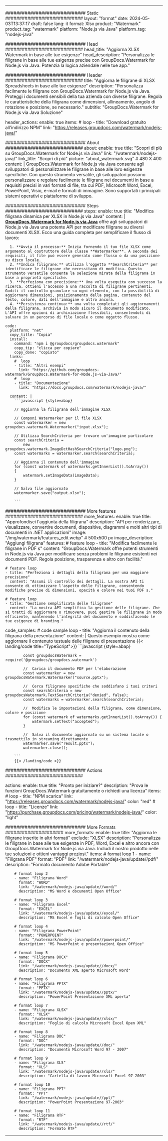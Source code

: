 
---
############################# Static ############################
layout: "format"
date:  2024-05-03T13:37:17
draft: false
lang: it
format: Xlsx
product: "Watermark"
product_tag: "watermark"
platform: "Node.js via Java"
platform_tag: "nodejs-java"

############################# Head ############################
head_title: "Aggiorna XLSX Watermark in base alle tue esigenze"
head_description: "Personalizza le filigrane in base alle tue esigenze precise con GroupDocs.Watermark for Node.js via Java. Potenzia la logica aziendale nelle tue app."

############################# Header ############################
title: "Aggiorna le filigrane di XLSX Spreadsheets in base alle tue esigenze" 
description: "Personalizza facilmente le filigrane con GroupDocs.Watermark for Node.js via Java. Proteggi i documenti sensibili della tua azienda con diverse filigrane. Regola le caratteristiche della filigrana come dimensioni, allineamento, angolo di rotazione e posizione, se necessario."
subtitle: "GroupDocs.Watermark for Node.js via Java Soluzione" 

header_actions:
  enable: true
  items:
    #  loop
    - title: "Download gratuito all'indirizzo NPM"
      link: "https://releases.groupdocs.com/watermark/nodejs-java/"
      
############################# About ############################
about:
    enable: true
    title: "Scopri di più su GroupDocs.Watermark for Node.js via Java"
    link: "/watermark/nodejs-java/"
    link_title: "Scopri di più"
    picture: "about_watermark.svg" # 480 X 400
    content: |
       GroupDocs.Watermark for Node.js via Java consente agli sviluppatori di personalizzare le filigrane in base alle loro esigenze specifiche. Con questo strumento versatile, gli sviluppatori possono personalizzare e regolare facilmente le filigrane nei documenti in base a requisiti precisi in vari formati di file, tra cui PDF, Microsoft Word, Excel, PowerPoint, Visio, e-mail e formati di immagine. Sono supportati i principali sistemi operativi e piattaforme di sviluppo.

############################# Steps ############################
steps:
    enable: true
    title: "Modifica filigrana dinamica per XLSX in Node.js via Java"
    content: |
      **[GroupDocs.Watermark for Node.js via Java](https://products.groupdocs.com/watermark/nodejs-java/)** offre agli sviluppatori di Node.js via Java una potente API per modificare filigrane su diversi documenti XLSX. Ecco una guida completa per semplificare il flusso di lavoro:
      
      1. **Avvia il processo:** Inizia fornendo il tuo file XLSX come argomento al costruttore della classe **Watermarker**. A seconda dei requisiti, il file può essere generato come flusso o da una posizione su disco locale.
      2. **Indica filigrane:** utilizza l'oggetto **SearchCriteria** per identificare le filigrane che necessitano di modifica. Questo strumento versatile consente la selezione mirata della filigrana in base a proprietà specifiche.
      3. **Perfeziona con precisione:** Una volta eseguita con successo la ricerca, ottieni l'accesso a una raccolta di filigrane pertinenti. Goditi il ​​controllo granulare su ogni elemento, con la possibilità di aggiornare dimensioni, posizionamento della pagina, contenuto del testo, colore, dati dell'immagine e altro ancora.
      4. **Persistenza continua:** una volta completati gli aggiornamenti della filigrana, archivia in modo sicuro il documento modificato. L'API offre opzioni di archiviazione flessibili, consentendoti di salvare in un percorso di file locale o come oggetto flusso.
   
    code:
      platform: "net"
      copy_title: "Copia"
      install:
        command: "npm i @groupdocs/groupdocs.watermark"
        copy_tip: "clicca per copiare"
        copy_done: "copiato"
      links:
        #  loop
        - title: "Altri esempi"
          link: "https://github.com/groupdocs-watermark/GroupDocs.Watermark-for-Node.js-via-Java/"
        #  loop
        - title: "Documentazione"
          link: "https://docs.groupdocs.com/watermark/nodejs-java/"
          
      content: |
        ```javascript {style=abap}

        // Aggiorna la filigrana dell'immagine XLSX

        // Componi Watermarker per il file XLSX
        const watermarker = new groupdocs.watermark.Watermarker("input.xlsx");

        // Utilizza SearchCriteria per trovare un'immagine particolare
        const searchCriteria = 
            new groupdocs.watermark.ImageDctHashSearchCriteria("logo.png");
        const watermarks = watermarker.search(searchCriteria);
        
        // Aggiorna il contenuto dell'immagine
        for (const watermark of watermarks.getInnerList().toArray())
        {
            watermark.setImageData(imageData);
        }

        // Salva file aggiornato
        watermarker.save("output.xlsx");
        
        ```            

############################# More features ############################
more_features:
  enable: true
  title: "Approfondisci l'aggiunta della filigrana"
  description: "API per renderizzare, visualizzare, convertire documenti, diapositive, diagrammi e molti altri tipi di documenti in .NET applicazioni"
  image: "/img/watermark/features_edit.webp" # 500x500 px
  image_description: "Aggiungi filigrana"
  features:
    # feature loop
    - title: "Modifica facilmente le filigrane in PDF s"
      content: "GroupDocs.Watermark offre potenti strumenti in Node.js via Java per modificare senza problemi le filigrane esistenti nei documenti PDF. Regola posizione, trasparenza e altro con facilità."

    # feature loop
    - title: "Perfeziona i dettagli della filigrana per una maggiore precisione"
      content: "Assumi il controllo dei dettagli. La nostra API ti consente di ottimizzare l'aspetto delle filigrane, consentendo modifiche precise di dimensioni, opacità e colore nei tuoi PDF s."

    # feature loop
    - title: "Gestione semplificata delle filigrane"
      content: "La nostra API semplifica la gestione delle filigrane. Che si tratti di aggiornare o rimuovere, puoi gestire le filigrane in modo efficiente, mantenendo l'integrità del documento e soddisfacendo le tue esigenze di branding."
      
  code_samples:
    # code sample loop
    - title: "Aggiorna il contenuto della filigrana della presentazione"
      content: |
        Questo esempio mostra come aggiornare il contenuto testuale delle filigrane di presentazione
        {{< landing/code title="TypeScript">}}
        ```javascript {style=abap}
        
            const groupdocsWatermark = require('@groupdocs/groupdocs.watermark')

            //  Carica il documento PDF per l'elaborazione
            const watermarker = new groupdocsWatermark.Watermarker("source.pptx");

            //  Cerca filigrane specifiche che soddisfano i tuoi criteri
            const searchCriteria = new groupdocsWatermark.TextSearchCriteria("denied", false);
            const watermarks = watermarker.search(searchCriteria);
  
            //  Modifica le impostazioni della filigrana, come dimensione, colore e posizione
            for (const watermark of watermarks.getInnerList().toArray()) {
                watermark.setText("accepted");
            }

            //  Salva il documento aggiornato su un sistema locale o trasmettilo in streaming direttamente
            watermarker.save("result.pptx");
            watermarker.close();

        ```
        {{< /landing/code >}}


############################# Actions ############################

actions:
  enable: true
  title: "Pronto per iniziare?"
  description: "Prova le funzioni GroupDocs.Watermark gratuitamente o richiedi una licenza"
  items:
    #  loop
    - title: "NPM scarica"
      link: "https://releases.groupdocs.com/watermark/nodejs-java/"
      color: "red"
        #  loop
    - title: "Licenze"
      link: "https://purchase.groupdocs.com/pricing/watermark/nodejs-java/"
      color: "light"


############################# More Formats #####################
more_formats:
    enable: true
    title: "Aggiorna le filigrane inserite in altri formati"
    exclude: "XLSX"
    description: "Personalizza le filigrane in base alle tue esigenze in PDF, Word, Excel e altro ancora con GroupDocs.Watermark for Node.js via Java. Includi il nostro prodotto nelle tue soluzioni e ottieni vantaggi preziosi."
    items: 
        # format loop 1
        - name: "Filigrana PDF"
          format: "PDF"
          link: "/watermark/nodejs-java/update//pdf/"
          description: "Formato documento Adobe Portable"

        # format loop 2
        - name: "Filigrana Word"
          format: "WORD"
          link: "/watermark/nodejs-java/update//word/"
          description: "MS Word e documenti Open Office"
          
        # format loop 3
        - name: "Filigrana Excel"
          format: "EXCEL"
          link: "/watermark/nodejs-java/update//excel/"
          description: "MS Excel e fogli di calcolo Open Office"

        # format loop 4
        - name: "Filigrana PowerPoint"
          format: "POWERPOINT"
          link: "/watermark/nodejs-java/update//powerpoint/"
          description: "MS PowerPoint e presentazioni Open Office"

        # format loop 5
        - name: "Filigrana DOCX"
          format: "DOCX"
          link: "/watermark/nodejs-java/update//docx/"
          description: "Documento XML aperto Microsoft Word"
          
        # format loop 6
        - name: "Filigrana PPTX"
          format: "PPTX"
          link: "/watermark/nodejs-java/update//pptx/"
          description: "PowerPoint Presentazione XML aperta"
          
        # format loop 7
        - name: "Filigrana XLSX"
          format: "XLSX"
          link: "/watermark/nodejs-java/update//xlsx/"
          description: "Foglio di calcolo Microsoft Excel Open XML"

        # format loop 8
        - name: "Filigrana DOC"
          format: "DOC"
          link: "/watermark/nodejs-java/update//doc/"
          description: "Documento Microsoft Word 97 - 2007"

        # format loop 9
        - name: "Filigrana XLS"
          format: "XLS"
          link: "/watermark/nodejs-java/update//xls/"
          description: "Cartella di lavoro Microsoft Excel 97-2003"

        # format loop 10
        - name: "Filigrana PPT"
          format: "PPT"
          link: "/watermark/nodejs-java/update//ppt/"
          description: "PowerPoint Presentazione 97-2003"

        # format loop 11
        - name: "Filigrana RTF"
          format: "RTF"
          link: "/watermark/nodejs-java/update//rtf/"
          description: "Formato RTF"

---